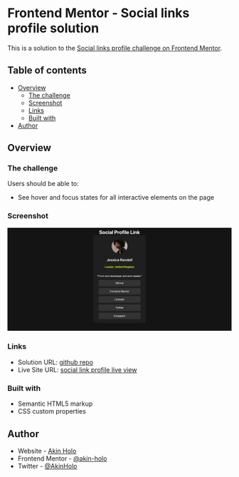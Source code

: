 # Frontend Mentor - Social links profile solution

This is a solution to the [Social links profile challenge on Frontend Mentor](https://www.frontendmentor.io/challenges/social-links-profile-UG32l9m6dQ).

## Table of contents

- [Overview](#overview)
  - [The challenge](#the-challenge)
  - [Screenshot](#screenshot)
  - [Links](#links)
  - [Built with](#built-with)
- [Author](#author)


## Overview

### The challenge

Users should be able to:

- See hover and focus states for all interactive elements on the page

### Screenshot

![Preview](/asset/Screenshot%202024-12-26%20at%2010-08-34%20Social%20Link%20Profile.png)



### Links

- Solution URL: [github repo](https://github.com/akin-holo/frontendmentor-challenge-5-social_link)
- Live Site URL: [social link profile live view](https://frontendmentor-solution-social-link-p.netlify.app/)



### Built with

- Semantic HTML5 markup
- CSS custom properties



## Author

- Website - [Akin Holo](https://frontendmentor-solution-social-link-p.netlify.app/)
- Frontend Mentor - [@akin-holo](https://www.frontendmentor.io/profile/akin-holo)
- Twitter - [@AkinHolo](https://x.com/AkinHolo)